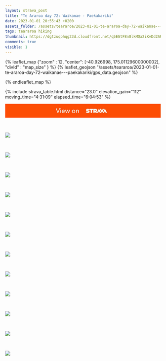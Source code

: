 ```yaml
---
layout: strava_post
title: "Te Araroa day 72: Waikanae - Paekakariki"
date: 2023-01-01 20:55:43 +0200
assets_folder: /assets/teararoa/2023-01-01-te-araroa-day-72-waikanae---paekakariki
tags: teararoa hiking
thumbnail: https://dgtzuqphqg23d.cloudfront.net/q5EGtF8n8lkMQa2iKvDd2APJFyjwyGy9xUsDBisvznI-1024x768.jpg
comments: true
visible: 1
---
```



{% leaflet_map {"zoom" : 12,
                  "center": [-40.926998, 175.01129600000002],
                 "divId" : "map_size" } %}
    {% leaflet_geojson "/assets/teararoa/2023-01-01-te-araroa-day-72-waikanae---paekakariki/gps_data.geojson" %}

{% endleaflet_map %}





{% include strava_table.html distance="23.0" elevation_gain="112" moving_time="4:31:09" elapsed_time="6:04:53" %}

[![](/assets/strava.jpg)](https://www.strava.com/activities/8437123848)


<br />

![](https://dgtzuqphqg23d.cloudfront.net/q5EGtF8n8lkMQa2iKvDd2APJFyjwyGy9xUsDBisvznI-1024x768.jpg)


<br />

![](https://dgtzuqphqg23d.cloudfront.net/a3HzGN7SUCn5EGHSIReQhPD8aqjd_BdaQTHq3qeTXtw-1024x768.jpg)


<br />

![](https://dgtzuqphqg23d.cloudfront.net/H5NvAQT8VBb_kqVaYG6fYROKVAfrEa8KZL_fBDzJ1iw-768x1024.jpg)


<br />

![](https://dgtzuqphqg23d.cloudfront.net/mt3PP74bVcVRdv6uP0eEA8X8t3GFuBy4VNEqPDOdgl0-1024x768.jpg)


<br />

![](https://dgtzuqphqg23d.cloudfront.net/32ZlBx_6nIOvK4Nf70sS4tctyFOboKIiMxRqTvE1MlM-1024x768.jpg)


<br />

![](https://dgtzuqphqg23d.cloudfront.net/RhGHzs6Qdpbmk356s6t8_S8D4mLcTxFPQ-WrX3DcH8U-768x1024.jpg)


<br />

![](https://dgtzuqphqg23d.cloudfront.net/A9v8kK1qj5vtmqHMHivfyYWzdd_qcADsb9kKBQvoS00-1024x768.jpg)


<br />

![](https://dgtzuqphqg23d.cloudfront.net/zEdCf_8hdinxE3ru7OJVxLuurOl-ZOHKmBfqDDJZOxM-1024x768.jpg)


<br />

![](https://dgtzuqphqg23d.cloudfront.net/ousdjMPP3l0-6zHBzWWMX2rGm_-TnMAVqATWLtcFSRY-1024x768.jpg)


<br />

![](https://dgtzuqphqg23d.cloudfront.net/Q_-oPbXQ8wE28laeBb8v8M0Yg9eTnrmhWkfZ2dmZGaU-1024x768.jpg)


<br />

![](https://dgtzuqphqg23d.cloudfront.net/44Mnf_ZHSxSsNQAM2j4Rz2KfeygGLlpBrOyskfKk7L4-1024x768.jpg)


<br />

![](https://dgtzuqphqg23d.cloudfront.net/ycyl9QkFHKQBTnBvpuhdGZ6yiUDpnyOrXGXxrzj16Eo-1024x767.jpg)
